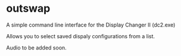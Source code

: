 # outswap

A simple command line interface for the Display Changer II (dc2.exe)

Allows you to select saved dispaly configurations from a list.

Audio to be added soon.
